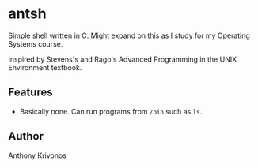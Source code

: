 # antsh

Simple shell written in C. Might expand on this as I study for my Operating Systems course.

Inspired by Stevens's and Rago's Advanced Programming in the UNIX Environment textbook.

## Features
- Basically none. Can run programs from `/bin` such as `ls`.

## Author
Anthony Krivonos


